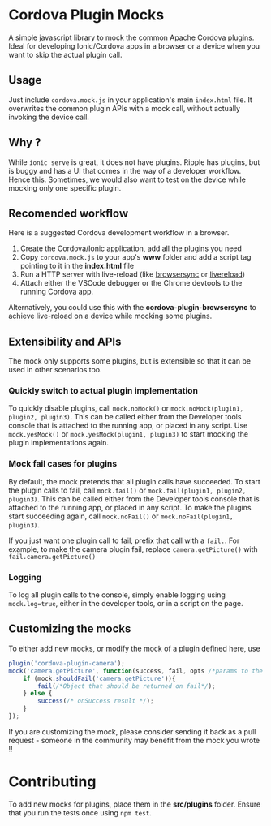 # Cordova Plugin Mocks

A simple javascript library to mock the common Apache Cordova plugins. 
Ideal for developing Ionic/Cordova apps in a browser or a device when you want to skip the actual plugin call. 

## Usage

Just include `cordova.mock.js` in your application's main `index.html` file.
It overwrites the common plugin APIs with a mock call, without actually invoking the device call.

## Why ? 
While `ionic serve` is great, it does not have plugins. Ripple has plugins, but is buggy and has a UI that comes in the way of a developer workflow. Hence this. 
Sometimes, we would also want to test on the device while mocking only one specific plugin. 

## Recomended workflow

Here is a suggested Cordova development workflow in a browser. 

1. Create the Cordova/Ionic application, add all the plugins you need
2. Copy `cordova.mock.js` to your app's __www__ folder and add a script tag pointing to it in the __index.html__ file
3. Run a HTTP server with live-reload (like [browsersync](http://browsersync.io) or [livereload](http://livereload.com/))
4. Attach either the VSCode debugger or the Chrome devtools to the running Cordova app. 

Alternatively, you could use this with the __cordova-plugin-browsersync__ to achieve live-reload on a device while mocking some plugins. 

## Extensibility and APIs 

The mock only supports some plugins, but is extensible so that it can be used in other scenarios too. 

### Quickly switch to actual plugin implementation

To quickly disable plugins, call `mock.noMock()` or `mock.noMock(plugin1, plugin2, plugin3)`. 
This can be called either from the Developer tools console that is attached to the running app, or placed in any script. 
Use `mock.yesMock()` or `mock.yesMock(plugin1, plugin3)` to start mocking the plugin implementations again. 

### Mock fail cases for plugins

By default, the mock pretends that all plugin calls have succeeded.
To start the plugin calls to fail, call `mock.fail()` or `mock.fail(plugin1, plugin2, plugin3)`.
This can be called either from the Developer tools console that is attached to the running app, or placed in any script. 
To make the plugins start succeeding again, call `mock.noFail()` or `mock.noFail(plugin1, plugin3)`.

If you just want one plugin call to fail, prefix that call with a `fail.`. 
For example, to make the camera plugin fail, replace `camera.getPicture()` with `fail.camera.getPicture()`

### Logging

To log all plugin calls to the console, simply enable logging using `mock.log=true`, either in the developer tools, or in a script on the page. 

## Customizing the mocks

To either add new mocks, or modify the mock of a plugin defined here, use 

```javascript
plugin('cordova-plugin-camera');
mock('camera.getPicture', function(success, fail, opts /*params to the plugin call*/)){
    if (mock.shouldFail('camera.getPicture')){
        fail(/*Object that should be returned on fail*/);    
    } else {
        success(/* onSuccess result */);
    }
});
```

If you are customizing the mock, please consider sending it back as a pull request - someone in the community may benefit from the mock you wrote !! 

# Contributing

To add new mocks for plugins, place them in the __src/plugins__ folder. Ensure that you run the tests once using `npm test`.